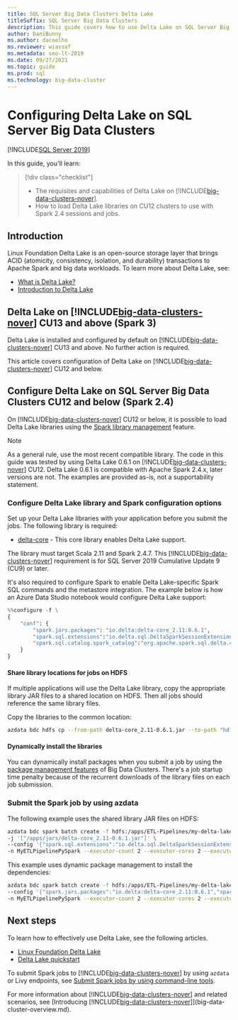 ```yaml
---
title: SQL Server Big Data Clusters Delta Lake
titleSuffix: SQL Server Big Data Clusters
description: This guide covers how to use Delta Lake on SQL Server Big Data Clusters.
author: DaniBunny 
ms.author: dacoelho
ms.reviewer: wiassaf
ms.metadata: seo-lt-2019
ms.date: 09/27/2021
ms.topic: guide
ms.prod: sql
ms.technology: big-data-cluster
---
```


# Configuring Delta Lake on SQL Server Big Data Clusters

[!INCLUDE[SQL Server 2019](../includes/applies-to-version/sqlserver2019.md)]

In this guide, you'll learn:

> [!div class="checklist"]
> * The requisites and capabilities of Delta Lake on [!INCLUDE[big-data-clusters-nover](../includes/ssbigdataclusters-ss-nover.md)].
> * How to load Delta Lake libraries on CU12 clusters to use with Spark 2.4 sessions and jobs.

## Introduction

Linux Foundation Delta Lake is an open-source storage layer that brings ACID (atomicity, consistency, isolation, and durability) transactions to Apache Spark and big data workloads. To learn more about Delta Lake, see:

* [What is Delta Lake?](/azure/synapse-analytics/spark/apache-spark-what-is-delta-lake)
* [Introduction to Delta Lake](https://docs.delta.io/1.0.0/delta-intro.html)

## Delta Lake on [!INCLUDE[big-data-clusters-nover](../includes/ssbigdataclusters-ss-nover.md)] CU13 and above (Spark 3)

Delta Lake is installed and configured by default on [!INCLUDE[big-data-clusters-nover](../includes/ssbigdataclusters-ss-nover.md)] CU13 and above. No further action is required.

This article covers configuration of Delta Lake on [!INCLUDE[big-data-clusters-nover](../includes/ssbigdataclusters-ss-nover.md)] CU12 and below.

## Configure Delta Lake on SQL Server Big Data Clusters CU12 and below (Spark 2.4)

On [!INCLUDE[big-data-clusters-nover](../includes/ssbigdataclusters-ss-nover.md)] CU12 or below, it is possible to load Delta Lake libraries using the [Spark library management](spark-install-packages.md) feature.

> [!NOTE]
> As a general rule, use the most recent compatible library. The code in this guide was tested by using Delta Lake 0.6.1 on [!INCLUDE[big-data-clusters-nover](../includes/ssbigdataclusters-ss-nover.md)] CU12. Delta Lake 0.6.1 is compatible with Apache Spark 2.4.x, later versions are not. The examples are provided as-is, not a supportability statement.

### Configure Delta Lake library and Spark configuration options

Set up your Delta Lake libraries with your application before you submit the jobs. The following library is required:

* [delta-core](https://mvnrepository.com/artifact/io.delta/delta-core) - This core library enables Delta Lake support.

The library must target Scala 2.11 and Spark 2.4.7. This [!INCLUDE[big-data-clusters-nover](../includes/ssbigdataclusters-ss-nover.md)] requirement is for SQL Server 2019 Cumulative Update 9 (CU9) or later.

It's also required to configure Spark to enable Delta Lake-specific Spark SQL commands and the metastore integration. The example below is how an Azure Data Studio notebook would configure Delta Lake support:

```python
%%configure -f \
{
    "conf": {
        "spark.jars.packages": "io.delta:delta-core_2.11:0.6.1",
        "spark.sql.extensions":"io.delta.sql.DeltaSparkSessionExtension",
        "spark.sql.catalog.spark_catalog":"org.apache.spark.sql.delta.catalog.DeltaCatalog"
    }
}
```

#### Share library locations for jobs on HDFS

If multiple applications will use the Delta Lake library, copy the appropriate library JAR files to a shared location on HDFS. Then all jobs should reference the same library files.

Copy the libraries to the common location:

```bash
azdata bdc hdfs cp --from-path delta-core_2.11-0.6.1.jar --to-path "hdfs:/apps/jars/delta-core_2.11-0.6.1.jar"
```

#### Dynamically install the libraries

You can dynamically install packages when you submit a job by using the [package management features](spark-install-packages.md) of Big Data Clusters. There's a job startup time penalty because of the recurrent downloads of the library files on each job submission.

### Submit the Spark job by using azdata

The following example uses the shared library JAR files on HDFS:

```bash
azdata bdc spark batch create -f hdfs:/apps/ETL-Pipelines/my-delta-lake-python-job.py \
-j '["/apps/jars/delta-core_2.11-0.6.1.jar"]' \
--config '{"spark.sql.extensions":"io.delta.sql.DeltaSparkSessionExtension","spark.sql.catalog.spark_catalog":"org.apache.spark.sql.delta.catalog.DeltaCatalog"}' \
-n MyETLPipelinePySpark --executor-count 2 --executor-cores 2 --executor-memory 1664m
```

This example uses dynamic package management to install the dependencies:

```bash
azdata bdc spark batch create -f hdfs:/apps/ETL-Pipelines/my-delta-lake-python-job.py \
--config '{"spark.jars.packages":"io.delta:delta-core_2.11:0.6.1","spark.sql.extensions":"io.delta.sql.DeltaSparkSessionExtension","spark.sql.catalog.spark_catalog":"org.apache.spark.sql.delta.catalog.DeltaCatalog"' \
-n MyETLPipelinePySpark --executor-count 2 --executor-cores 2 --executor-memory 1664m
```

## Next steps

To learn how to effectively use Delta Lake, see the following articles.

* [Linux Foundation Delta Lake](/azure/synapse-analytics/spark/apache-spark-delta-lake-overview)
* [Delta Lake quickstart](https://docs.delta.io/0.6.1/quick-start.html)

To submit Spark jobs to [!INCLUDE[big-data-clusters-nover](../includes/ssbigdataclusters-ss-nover.md)] by using `azdata` or Livy endpoints, see [Submit Spark jobs by using command-line tools](spark-submit-job-command-line.md).

For more information about [!INCLUDE[big-data-clusters-nover](../includes/ssbigdataclusters-ss-nover.md)] and related scenarios, see [Introducing [!INCLUDE[big-data-clusters-nover](../includes/ssbigdataclusters-ss-nover.md)]](big-data-cluster-overview.md).
